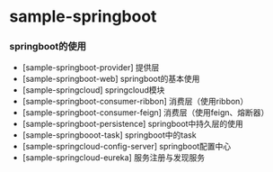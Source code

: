 # sample-springboot
### springboot的使用

* [sample-springboot-provider] 提供层
* [sample-springboot-web] springboot的基本使用
* [sample-springcloud] springcloud模块
* [sample-springboot-consumer-ribbon] 消费层（使用ribbon）
* [sample-springboot-consumer-feign] 消费层（使用feign、熔断器）
* [sample-springboot-persistence] springboot中持久层的使用
* [sample-springbooot-task] springboot中的task
* [sample-springcloud-config-server] springboot配置中心
* [sample-springcloud-eureka] 服务注册与发现服务
